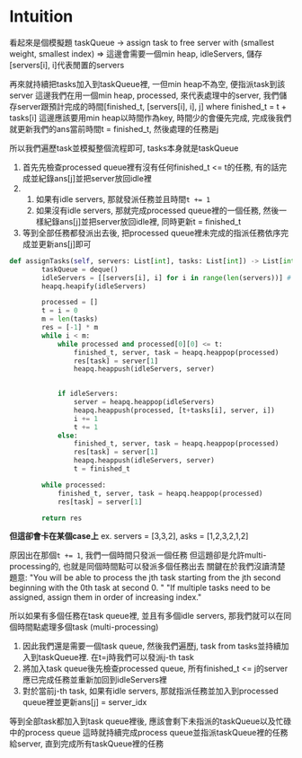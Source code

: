 # Intuition

看起來是個模擬題
taskQueue -> assign task to free server with (smallest weight, smallest index)
=> 這邊會需要一個min heap, idleServers, 儲存[servers[i], i]代表閒置的servers

再來就持續把tasks加入到taskQueue裡, 一但min heap不為空, 便指派task到該server
這邊我們在用一個min heap, processed, 來代表處理中的server, 我們儲存server跟預計完成的時間[finished_t, [servers[i], i], j] where finished_t = t + tasks[i]
這邊應該要用min heap以時間作為key, 時間少的會優先完成, 完成後我們就更新我們的ans當前時間t = finished_t, 然後處理的任務是j

所以我們遍歷task並模擬整個流程即可, tasks本身就是taskQueue
1. 首先先檢查processed queue裡有沒有任何finished_t <= t的任務, 有的話完成並紀錄ans[j]並把server放回idle裡
2. 
   1. 如果有idle servers, 那就發派任務並且時間`t += 1`
   2. 如果沒有idle servers, 那就完成processed queue裡的一個任務, 然後一樣紀錄ans[j]並把server放回idle裡, 同時更新t = finished_t
3. 等到全部任務都發派出去後, 把processed queue裡未完成的指派任務依序完成並更新ans[j]即可

```py
def assignTasks(self, servers: List[int], tasks: List[int]) -> List[int]:
        taskQueue = deque()
        idleServers = [[servers[i], i] for i in range(len(servers))] # servers[i], i
        heapq.heapify(idleServers)

        processed = []
        t = i = 0
        m = len(tasks)
        res = [-1] * m
        while i < m:
            while processed and processed[0][0] <= t:
                finished_t, server, task = heapq.heappop(processed)
                res[task] = server[1]
                heapq.heappush(idleServers, server)

                    
            if idleServers:
                server = heapq.heappop(idleServers)
                heapq.heappush(processed, [t+tasks[i], server, i])
                i += 1
                t += 1
            else:
                finished_t, server, task = heapq.heappop(processed)
                res[task] = server[1]
                heapq.heappush(idleServers, server)
                t = finished_t

        while processed:
            finished_t, server, task = heapq.heappop(processed)
            res[task] = server[1]

        return res
```

**但這卻會卡在某個case上**
ex. servers = [3,3,2], asks = [1,2,3,2,1,2]

原因出在那個`t += 1`, 我們一個時間只發派一個任務
但這題卻是允許multi-processing的, 也就是同個時間點可以發派多個任務出去
關鍵在於我們沒讀清楚題意:
"You will be able to process the jth task starting from the jth second beginning with the 0th task at second 0. "
"If multiple tasks need to be assigned, assign them in order of increasing index."

所以如果有多個任務在task queue裡, 並且有多個idle servers, 那我們就可以在同個時間點處理多個task (multi-processing)
1. 因此我們還是需要一個task queue, 然後我們遍歷j, task from tasks並持續加入到taskQueue裡. 在t=j時我們可以發派j-th task
2. 將加入task queue後先檢查processed queue, 所有finished_t <= j的server應已完成任務並重新加回到idleServers裡
3. 對於當前j-th task, 如果有idle servers, 那就指派任務並加入到processed queue裡並更新ans[j] = server_idx

等到全部task都加入到task queue裡後, 應該會剩下未指派的taskQueue以及忙碌中的process queue
這時就持續完成process queue並指派taskQueue裡的任務給server, 直到完成所有taskQueue裡的任務

